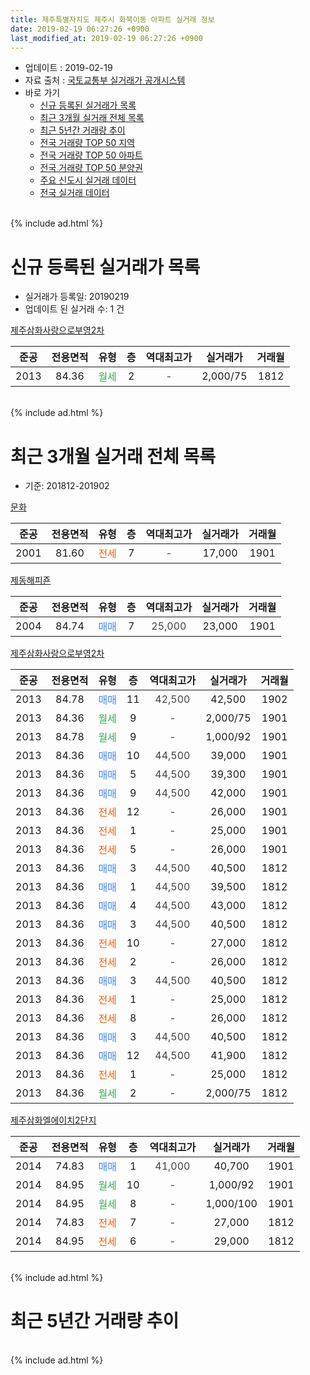 ```yaml
---
title: 제주특별자치도 제주시 화북이동 아파트 실거래 정보
date: 2019-02-19 06:27:26 +0900
last_modified_at: 2019-02-19 06:27:26 +0900
---
```


* 업데이트 : 2019-02-19
* 자료 출처 : [국토교통부 실거래가 공개시스템](http://rt.molit.go.kr)
* 바로 가기
    * [신규 등록된 실거래가 목록](#신규-등록된-실거래가-목록)
    * [최근 3개월 실거래 전체 목록](#최근-3개월-실거래-전체-목록)
    * [최근 5년간 거래량 추이](#최근-5년간-거래량-추이)
    * [전국 거래량 TOP 50 지역](https://ayogom.github.io/apt-trade-info/최근-3개월-전국에서-가장-거래가-많이-발생한-지역)
    * [전국 거래량 TOP 50 아파트](https://ayogom.github.io/apt-trade-info/최근-3개월-전국에서-가장-거래가-많이-발생한-아파트)
    * [전국 거래량 TOP 50 분양권](https://ayogom.github.io/apt-trade-info/최근-3개월-전국에서-가장-거래가-많이-발생한-분양권)
    * [주요 신도시 실거래 데이터](https://ayogom.github.io/apt-trade-info/주요-신도시)
    * [전국 실거래 데이터](https://ayogom.github.io/apt-trade-info/전국)
<br>
{% include ad.html %}
<br>

# 신규 등록된 실거래가 목록
* 실거래가 등록일: 20190219
* 업데이트 된 실거래 수: 1 건


[제주삼화사랑으로부영2차](https://search.naver.com/search.naver?query=%EC%A0%9C%EC%A3%BC%ED%8A%B9%EB%B3%84%EC%9E%90%EC%B9%98%EB%8F%84+%EC%A0%9C%EC%A3%BC%EC%8B%9C+%ED%99%94%EB%B6%81%EC%9D%B4%EB%8F%99+%EC%A0%9C%EC%A3%BC%EC%82%BC%ED%99%94%EC%82%AC%EB%9E%91%EC%9C%BC%EB%A1%9C%EB%B6%80%EC%98%812%EC%B0%A8)

|준공|전용면적|유형|층|역대최고가|실거래가|거래월|
|:---:|:---:|:---:|:---:|:---:|:---:|:---:|
|2013|84.36|<span style="color:#34a853">월세</span>|2|<span style="color:#444444">-</span>|2,000/75|1812|


<br>
{% include ad.html %}
<br>

# 최근 3개월 실거래 전체 목록
* 기준: 201812-201902


[문화](https://search.naver.com/search.naver?query=%EC%A0%9C%EC%A3%BC%ED%8A%B9%EB%B3%84%EC%9E%90%EC%B9%98%EB%8F%84+%EC%A0%9C%EC%A3%BC%EC%8B%9C+%ED%99%94%EB%B6%81%EC%9D%B4%EB%8F%99+%EB%AC%B8%ED%99%94)

|준공|전용면적|유형|층|역대최고가|실거래가|거래월|
|:---:|:---:|:---:|:---:|:---:|:---:|:---:|
|2001|81.60|<span style="color:#ff5a00">전세</span>|7|<span style="color:#444444">-</span>|17,000|1901|

[제동해피죤](https://search.naver.com/search.naver?query=%EC%A0%9C%EC%A3%BC%ED%8A%B9%EB%B3%84%EC%9E%90%EC%B9%98%EB%8F%84+%EC%A0%9C%EC%A3%BC%EC%8B%9C+%ED%99%94%EB%B6%81%EC%9D%B4%EB%8F%99+%EC%A0%9C%EB%8F%99%ED%95%B4%ED%94%BC%EC%A3%A4)

|준공|전용면적|유형|층|역대최고가|실거래가|거래월|
|:---:|:---:|:---:|:---:|:---:|:---:|:---:|
|2004|84.74|<span style="color:#4285f3">매매</span>|7|<span style="color:#444444">25,000</span>|23,000|1901|

[제주삼화사랑으로부영2차](https://search.naver.com/search.naver?query=%EC%A0%9C%EC%A3%BC%ED%8A%B9%EB%B3%84%EC%9E%90%EC%B9%98%EB%8F%84+%EC%A0%9C%EC%A3%BC%EC%8B%9C+%ED%99%94%EB%B6%81%EC%9D%B4%EB%8F%99+%EC%A0%9C%EC%A3%BC%EC%82%BC%ED%99%94%EC%82%AC%EB%9E%91%EC%9C%BC%EB%A1%9C%EB%B6%80%EC%98%812%EC%B0%A8)

|준공|전용면적|유형|층|역대최고가|실거래가|거래월|
|:---:|:---:|:---:|:---:|:---:|:---:|:---:|
|2013|84.78|<span style="color:#4285f3">매매</span>|11|<span style="color:#444444">42,500</span>|42,500|1902|
|2013|84.36|<span style="color:#34a853">월세</span>|9|<span style="color:#444444">-</span>|2,000/75|1901|
|2013|84.78|<span style="color:#34a853">월세</span>|9|<span style="color:#444444">-</span>|1,000/92|1901|
|2013|84.36|<span style="color:#4285f3">매매</span>|10|<span style="color:#444444">44,500</span>|39,000|1901|
|2013|84.36|<span style="color:#4285f3">매매</span>|5|<span style="color:#444444">44,500</span>|39,300|1901|
|2013|84.36|<span style="color:#4285f3">매매</span>|9|<span style="color:#444444">44,500</span>|42,000|1901|
|2013|84.36|<span style="color:#ff5a00">전세</span>|12|<span style="color:#444444">-</span>|26,000|1901|
|2013|84.36|<span style="color:#ff5a00">전세</span>|1|<span style="color:#444444">-</span>|25,000|1901|
|2013|84.36|<span style="color:#ff5a00">전세</span>|5|<span style="color:#444444">-</span>|26,000|1901|
|2013|84.36|<span style="color:#4285f3">매매</span>|3|<span style="color:#444444">44,500</span>|40,500|1812|
|2013|84.36|<span style="color:#4285f3">매매</span>|1|<span style="color:#444444">44,500</span>|39,500|1812|
|2013|84.36|<span style="color:#4285f3">매매</span>|4|<span style="color:#444444">44,500</span>|43,000|1812|
|2013|84.36|<span style="color:#4285f3">매매</span>|3|<span style="color:#444444">44,500</span>|40,500|1812|
|2013|84.36|<span style="color:#ff5a00">전세</span>|10|<span style="color:#444444">-</span>|27,000|1812|
|2013|84.36|<span style="color:#ff5a00">전세</span>|2|<span style="color:#444444">-</span>|26,000|1812|
|2013|84.36|<span style="color:#4285f3">매매</span>|3|<span style="color:#444444">44,500</span>|40,500|1812|
|2013|84.36|<span style="color:#ff5a00">전세</span>|1|<span style="color:#444444">-</span>|25,000|1812|
|2013|84.36|<span style="color:#ff5a00">전세</span>|8|<span style="color:#444444">-</span>|26,000|1812|
|2013|84.36|<span style="color:#4285f3">매매</span>|3|<span style="color:#444444">44,500</span>|40,500|1812|
|2013|84.36|<span style="color:#4285f3">매매</span>|12|<span style="color:#444444">44,500</span>|41,900|1812|
|2013|84.36|<span style="color:#ff5a00">전세</span>|1|<span style="color:#444444">-</span>|25,000|1812|
|2013|84.36|<span style="color:#34a853">월세</span>|2|<span style="color:#444444">-</span>|2,000/75|1812|

[제주삼화엘에이치2단지](https://search.naver.com/search.naver?query=%EC%A0%9C%EC%A3%BC%ED%8A%B9%EB%B3%84%EC%9E%90%EC%B9%98%EB%8F%84+%EC%A0%9C%EC%A3%BC%EC%8B%9C+%ED%99%94%EB%B6%81%EC%9D%B4%EB%8F%99+%EC%A0%9C%EC%A3%BC%EC%82%BC%ED%99%94%EC%97%98%EC%97%90%EC%9D%B4%EC%B9%982%EB%8B%A8%EC%A7%80)

|준공|전용면적|유형|층|역대최고가|실거래가|거래월|
|:---:|:---:|:---:|:---:|:---:|:---:|:---:|
|2014|74.83|<span style="color:#4285f3">매매</span>|1|<span style="color:#444444">41,000</span>|40,700|1901|
|2014|84.95|<span style="color:#34a853">월세</span>|10|<span style="color:#444444">-</span>|1,000/92|1901|
|2014|84.95|<span style="color:#34a853">월세</span>|8|<span style="color:#444444">-</span>|1,000/100|1901|
|2014|74.83|<span style="color:#ff5a00">전세</span>|7|<span style="color:#444444">-</span>|27,000|1812|
|2014|84.95|<span style="color:#ff5a00">전세</span>|6|<span style="color:#444444">-</span>|29,000|1812|


<br>
{% include ad.html %}
<br>

# 최근 5년간 거래량 추이


<div style="width:100%;">
    <canvas id="deal_progress" height="200"></canvas>
</div>

<script>
new Chart(document.getElementById("deal_progress"), {
    type: 'line',
    data: {
        labels: ['201402','201403','201404','201405','201406','201407','201408','201409','201410','201411','201412','201501','201502','201503','201504','201505','201506','201507','201508','201509','201510','201511','201512','201601','201602','201603','201604','201605','201606','201607','201608','201609','201610','201611','201612','201701','201702','201703','201704','201705','201706','201707','201708','201709','201710','201711','201712','201801','201802','201803','201804','201805','201806','201807','201808','201809','201810','201811','201812','201901','201902'],
        datasets: [{
            label: '매매',
            pointRadius: 1,
            data: [5, 4, 4, 7, 7, 11, 16, 14, 14, 7, 17, 11, 12, 9, 6, 7, 4, 2, 3, 5, 5, 3, 4, 3, 2, 0, 1, 4, 7, 3, 4, 7, 3, 10, 8, 3, 3, 2, 2, 1, 5, 1, 6, 2, 5, 4, 7, 3, 5, 7, 4, 11, 6, 9, 3, 2, 4, 4, 7, 5, 1],
            borderColor: "rgba(255, 201, 14, 1)",
            backgroundColor: "rgba(255, 201, 14, 0.5)",
            fill: false,
            lineTension: 0
        },{
            label: '전월세',
            pointRadius: 1,
            data: [5, 2, 4, 3, 3, 3, 4, 10, 5, 4, 4, 0, 9, 2, 1, 2, 1, 3, 0, 0, 3, 1, 5, 7, 1, 1, 1, 0, 1, 3, 2, 4, 6, 6, 3, 5, 8, 1, 0, 3, 3, 5, 3, 1, 4, 2, 1, 6, 5, 2, 2, 3, 3, 7, 8, 5, 9, 5, 8, 8, 0],
            borderColor: "rgba(0, 141, 185, 1)",
            backgroundColor: "rgba(0, 141, 185, 0.5)",
            fill: false,
            lineTension: 0
        }
        ]
    },
    options: {
        responsive: true,
        title: {
            display: false
        },
        tooltips: {
            mode: 'index',
            intersect: false
        },
        hover: {
            mode: 'nearest',
            intersect: true
        },
        scales: {
            xAxes: [{
                display: true,
                scaleLabel: {
                    display: true,
                    labelString: '년/월'
                }
            }],
            yAxes: [{
                display: true,
                ticks: {
                    suggestedMin: 0,
                },
                scaleLabel: {
                    display: true,
                    labelString: '실거래 수'
                }
            }]
        }
    }
});

</script>


<br>
{% include ad.html %}
<br>

